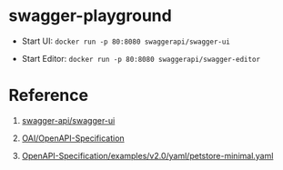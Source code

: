 # swagger-playground

- Start UI: `docker run -p 80:8080 swaggerapi/swagger-ui`

- Start Editor: `docker run -p 80:8080 swaggerapi/swagger-editor`


# Reference

1. [swagger-api/swagger-ui](https://github.com/swagger-api/swagger-ui/blob/master/docs/usage/installation.md)

2. [OAI/OpenAPI-Specification](https://github.com/OAI/OpenAPI-Specification)

3. [ OpenAPI-Specification/examples/v2.0/yaml/petstore-minimal.yaml](https://raw.githubusercontent.com/OAI/OpenAPI-Specification/master/examples/v2.0/yaml/petstore-minimal.yaml)
